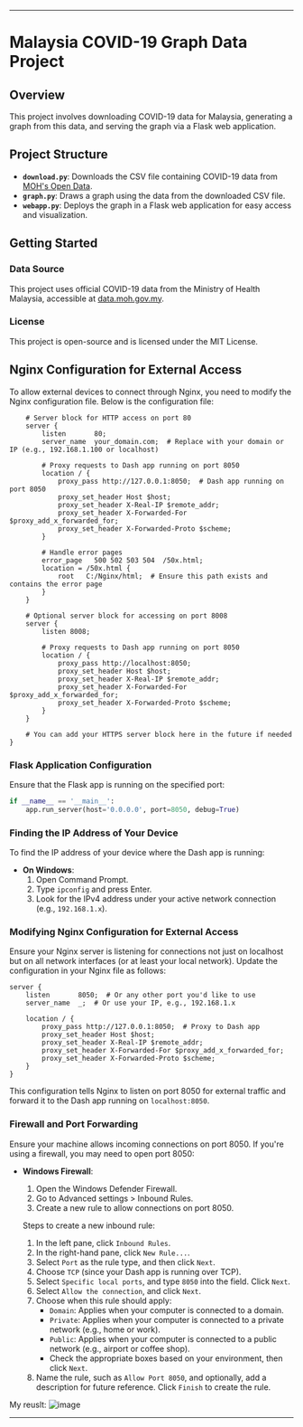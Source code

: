 
---

# Malaysia COVID-19 Graph Data Project

## Overview

This project involves downloading COVID-19 data for Malaysia, generating a graph from this data, and serving the graph via a Flask web application.

## Project Structure

- **`download.py`**: Downloads the CSV file containing COVID-19 data from [MOH's Open Data](https://data.moh.gov.my/).
- **`graph.py`**: Draws a graph using the data from the downloaded CSV file.
- **`webapp.py`**: Deploys the graph in a Flask web application for easy access and visualization.

## Getting Started

### Data Source

This project uses official COVID-19 data from the Ministry of Health Malaysia, accessible at [data.moh.gov.my](https://data.moh.gov.my/).

### License

This project is open-source and is licensed under the MIT License.

## Nginx Configuration for External Access

To allow external devices to connect through Nginx, you need to modify the Nginx configuration file. Below is the configuration file:

```
    # Server block for HTTP access on port 80
    server {
        listen       80;
        server_name  your_domain.com;  # Replace with your domain or IP (e.g., 192.168.1.100 or localhost)
        
        # Proxy requests to Dash app running on port 8050
        location / {
            proxy_pass http://127.0.0.1:8050;  # Dash app running on port 8050
            proxy_set_header Host $host;
            proxy_set_header X-Real-IP $remote_addr;
            proxy_set_header X-Forwarded-For $proxy_add_x_forwarded_for;
            proxy_set_header X-Forwarded-Proto $scheme;
        }

        # Handle error pages
        error_page   500 502 503 504  /50x.html;
        location = /50x.html {
            root   C:/Nginx/html;  # Ensure this path exists and contains the error page
        }
    }

    # Optional server block for accessing on port 8008
    server {
        listen 8008;

        # Proxy requests to Dash app running on port 8050
        location / {
            proxy_pass http://localhost:8050;
            proxy_set_header Host $host;
            proxy_set_header X-Real-IP $remote_addr;
            proxy_set_header X-Forwarded-For $proxy_add_x_forwarded_for;
            proxy_set_header X-Forwarded-Proto $scheme;
        }
    }
    
    # You can add your HTTPS server block here in the future if needed
}
```

### Flask Application Configuration

Ensure that the Flask app is running on the specified port:

```python
if __name__ == '__main__':
    app.run_server(host='0.0.0.0', port=8050, debug=True)
```

### Finding the IP Address of Your Device

To find the IP address of your device where the Dash app is running:

- **On Windows**:
  1. Open Command Prompt.
  2. Type `ipconfig` and press Enter.
  3. Look for the IPv4 address under your active network connection (e.g., `192.168.1.x`).

### Modifying Nginx Configuration for External Access

Ensure your Nginx server is listening for connections not just on localhost but on all network interfaces (or at least your local network). Update the configuration in your Nginx file as follows:

```nginx
server {
    listen       8050;  # Or any other port you'd like to use
    server_name  _;  # Or use your IP, e.g., 192.168.1.x

    location / {
        proxy_pass http://127.0.0.1:8050;  # Proxy to Dash app
        proxy_set_header Host $host;
        proxy_set_header X-Real-IP $remote_addr;
        proxy_set_header X-Forwarded-For $proxy_add_x_forwarded_for;
        proxy_set_header X-Forwarded-Proto $scheme;
    }
}
```

This configuration tells Nginx to listen on port 8050 for external traffic and forward it to the Dash app running on `localhost:8050`.

### Firewall and Port Forwarding

Ensure your machine allows incoming connections on port 8050. If you're using a firewall, you may need to open port 8050:

- **Windows Firewall**:
  1. Open the Windows Defender Firewall.
  2. Go to Advanced settings > Inbound Rules.
  3. Create a new rule to allow connections on port 8050.

  Steps to create a new inbound rule:
  1. In the left pane, click `Inbound Rules`.
  2. In the right-hand pane, click `New Rule...`.
  3. Select `Port` as the rule type, and then click `Next`.
  4. Choose `TCP` (since your Dash app is running over TCP).
  5. Select `Specific local ports`, and type `8050` into the field. Click `Next`.
  6. Select `Allow the connection`, and click `Next`.
  7. Choose when this rule should apply:
     - `Domain`: Applies when your computer is connected to a domain.
     - `Private`: Applies when your computer is connected to a private network (e.g., home or work).
     - `Public`: Applies when your computer is connected to a public network (e.g., airport or coffee shop).
     - Check the appropriate boxes based on your environment, then click `Next`.
  8. Name the rule, such as `Allow Port 8050`, and optionally, add a description for future reference. Click `Finish` to create the rule.


My reuslt:
![image](https://github.com/user-attachments/assets/014be716-eb21-4e1c-80f2-12147b6ff7c4)

---

